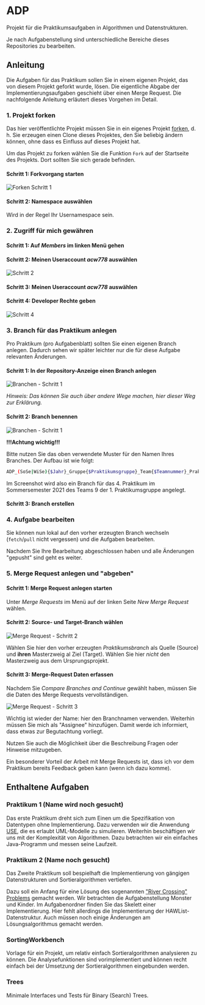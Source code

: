 # ADP

Projekt für die Praktikumsaufgaben in Algorithmen und Datenstrukturen.

Je nach Aufgabenstellung sind unterschiedliche Bereiche dieses Repositories zu bearbeiten.

## Anleitung

Die Aufgaben für das Praktikum sollen Sie in einem eigenen Projekt, das von diesem Projekt geforkt wurde, lösen. Die eigentliche Abgabe der Implementierungsaufgaben geschieht über einen Merge Request. Die nachfolgende Anleitung erläutert dieses Vorgehen im Detail.

### 1. Projekt forken

Das hier veröffentlichte Projekt müssen Sie in ein eigenes Projekt [forken](https://docs.gitlab.com/ee/user/project/repository/forking_workflow.html), d. h. Sie erzeugen einen Clone dieses Projektes, den Sie beliebig ändern können, ohne dass es Einfluss auf dieses Projekt hat.

Um das Projekt zu forken wählen Sie die Funktion ```Fork``` auf der Startseite des Projekts.
Dort sollten Sie sich gerade befinden.

#### Schritt 1: Forkvorgang starten

![Forken Schritt 1](../../Desktop/Trees/resources/1_Fork.png)

#### Schritt 2: Namespace auswählen

Wird in der Regel Ihr Usernamespace sein.

### 2. Zugriff für mich gewähren

#### Schritt 1: Auf *Members* im linken Menü gehen

#### Schritt 2: Meinen Useraccount *acw778* auswählen

![Schritt 2](./Documentation/Abgabe/2_Useraccount.png)

#### Schritt 3: Meinen Useraccount *acw778* auswählen

#### Schritt 4: Developer Rechte geben

![Schritt 4](./Documentation/Abgabe/3_Invite.png)

### 3. Branch für das Praktikum anlegen

Pro Praktikum (pro Aufgabenblatt) sollten Sie einen eigenen Branch anlegen.
Dadurch sehen wir später leichter nur die für diese Aufgabe relevanten Änderungen.

#### Schritt 1: In der Repository-Anzeige einen Branch anlegen

![Branchen - Schritt 1](./Documentation/Abgabe/4_Branch.png)

*Hinweis: Das können Sie auch über andere Wege machen, hier dieser Weg zur Erklärung.*

#### Schritt 2: Branch benennen

![Branchen - Schritt 1](./Documentation/Abgabe/5_Branchname.png)

**!!!Achtung wichtig!!!**

Bitte nutzen Sie das oben verwendete Muster für den Namen Ihres Branches.
Der Aufbau ist wie folgt:

```bash
ADP_(SoSe|WiSe){$Jahr}_Gruppe{$Praktikumsgruppe}_Team{$Teamnummer}_Praktikum{$NummerdesPraktikums}
```

Im Screenshot wird also ein Branch für das 4. Praktikum im Sommersemester 2021 des Teams 9 der 1. Praktikumsgruppe angelegt.

#### Schritt 3: Branch erstellen

### 4. Aufgabe bearbeiten

Sie können nun lokal auf den vorher erzeugten Branch wechseln (`fetch`/`pull` nicht vergessen) und die Aufgaben bearbeiten.

Nachdem Sie Ihre Bearbeitung abgeschlossen haben und alle Änderungen "gepusht" sind geht es weiter.

### 5. Merge Request anlegen und "abgeben"

#### Schritt 1: Merge Request anlegen starten

Unter *Merge Requests* im Menü auf der linken Seite *New Merge Request* wählen.

#### Schritt 2: Source- und Target-Branch wählen

![Merge Request - Schritt 2](./Documentation/Abgabe/6_MergeRequest_Branches.png)

Wählen Sie hier den vorher erzeugten *Praktikumsbranch* als Quelle (Source) und **ihren** Masterzweig al Ziel (Target). Wählen Sie hier *nicht* den Masterzweig aus dem Ursprungsprojekt.

#### Schritt 3: Merge-Request Daten erfassen

Nachdem Sie *Compare Branches and Continue* gewählt haben, müssen Sie die Daten des Merge Requests vervollständigen.

![Merge Request - Schritt 3](./Documentation/Abgabe/7_MergeRequest_Daten.png)

Wichtig ist wieder der Name: hier den Branchnamen verwenden.
Weiterhin müssen Sie mich als "Assignee" hinzufügen. Damit werde ich informiert, dass etwas zur Begutachtung vorliegt.

Nutzen Sie auch die Möglichkeit über die Beschreibung Fragen oder Hinweise mitzugeben.

Ein besonderer Vorteil der Arbeit mit Merge Requests ist, dass ich vor dem Praktikum bereits Feedback geben kann (wenn ich dazu komme).

## Enthaltene Aufgaben

### Praktikum 1 (Name wird noch gesucht)

Das erste Praktikum dreht sich zum Einen um die Spezifikation von Datentypen ohne Implementierung.
Dazu verwenden wir die Anwendung [USE](https://sourceforge.net/projects/useocl/ "UML-based Specification Environment"),
die es erlaubt UML-Modelle zu simulieren.
Weiterhin beschäftigen wir uns mit der Komplexität von Algorithmen.
Dazu betrachten wir ein einfaches Java-Programm und messen seine Laufzeit.

### Praktikum 2 (Name noch gesucht)

Das Zweite Praktikum soll bespielhaft die Implementierung von
gängigen Datenstrukturen und Sortieralgorithmen vertiefen.

Dazu soll ein Anfang für eine Lösung des sogenannten ["River Crossing" Problems](http://anim.ide.sk/crossing.php) gemacht werden. Wir betrachten die Aufgabenstellung Monster und Kinder.  Im Aufgabenordner finden Sie das Skelett einer Implementierung. Hier fehlt allerdings die Implementierung der HAWList-Datenstruktur. Auch müssen noch einige Änderungen am Lösungsalgorithmus gemacht werden.

### SortingWorkbench

Vorlage für ein Projekt, um relativ einfach Sortieralgorithmen analysieren zu können.
Die Analysefunktionen sind vorimplementiert und können recht einfach bei der Umsetzung der
Sortieralgorithmen eingebunden werden.

### Trees

Minimale Interfaces und Tests für Binary (Search) Trees.
